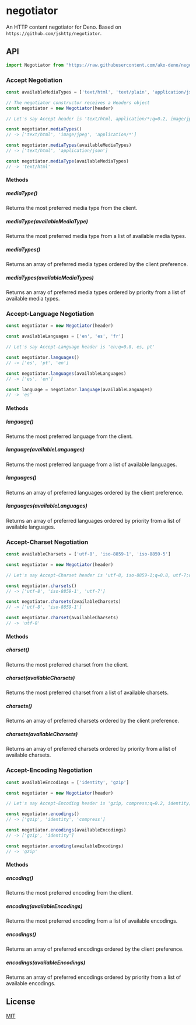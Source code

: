 # negotiator

An HTTP content negotiator for Deno. Based on `https://github.com/jshttp/negotiator`.

## API

```TypeScript
import Negotiator from "https://raw.githubusercontent.com/ako-deno/negotiator/master/mod.ts";
```

### Accept Negotiation

```TypeScript
const availableMediaTypes = ['text/html', 'text/plain', 'application/json'];

// The negotiator constructor receives a Headers object
const negotiator = new Negotiator(header)

// Let's say Accept header is 'text/html, application/*;q=0.2, image/jpeg;q=0.8'

const negotiator.mediaTypes()
// -> ['text/html', 'image/jpeg', 'application/*']

const negotiator.mediaTypes(availableMediaTypes)
// -> ['text/html', 'application/json']

const negotiator.mediaType(availableMediaTypes)
// -> 'text/html'
```

#### Methods

##### mediaType()

Returns the most preferred media type from the client.

##### mediaType(availableMediaType)

Returns the most preferred media type from a list of available media types.

##### mediaTypes()

Returns an array of preferred media types ordered by the client preference.

##### mediaTypes(availableMediaTypes)

Returns an array of preferred media types ordered by priority from a list of
available media types.

### Accept-Language Negotiation

```TypeScript
const negotiator = new Negotiator(header)

const availableLanguages = ['en', 'es', 'fr']

// Let's say Accept-Language header is 'en;q=0.8, es, pt'

const negotiator.languages()
// -> ['es', 'pt', 'en']

const negotiator.languages(availableLanguages)
// -> ['es', 'en']

const language = negotiator.language(availableLanguages)
// -> 'es'
```

#### Methods

##### language()

Returns the most preferred language from the client.

##### language(availableLanguages)

Returns the most preferred language from a list of available languages.

##### languages()

Returns an array of preferred languages ordered by the client preference.

##### languages(availableLanguages)

Returns an array of preferred languages ordered by priority from a list of
available languages.

### Accept-Charset Negotiation

```TypeScript
const availableCharsets = ['utf-8', 'iso-8859-1', 'iso-8859-5']

const negotiator = new Negotiator(header)

// Let's say Accept-Charset header is 'utf-8, iso-8859-1;q=0.8, utf-7;q=0.2'

const negotiator.charsets()
// -> ['utf-8', 'iso-8859-1', 'utf-7']

const negotiator.charsets(availableCharsets)
// -> ['utf-8', 'iso-8859-1']

const negotiator.charset(availableCharsets)
// -> 'utf-8'
```

#### Methods

##### charset()

Returns the most preferred charset from the client.

##### charset(availableCharsets)

Returns the most preferred charset from a list of available charsets.

##### charsets()

Returns an array of preferred charsets ordered by the client preference.

##### charsets(availableCharsets)

Returns an array of preferred charsets ordered by priority from a list of
available charsets.

### Accept-Encoding Negotiation

```TypeScript
const availableEncodings = ['identity', 'gzip']

const negotiator = new Negotiator(header)

// Let's say Accept-Encoding header is 'gzip, compress;q=0.2, identity;q=0.5'

const negotiator.encodings()
// -> ['gzip', 'identity', 'compress']

const negotiator.encodings(availableEncodings)
// -> ['gzip', 'identity']

const negotiator.encoding(availableEncodings)
// -> 'gzip'
```

#### Methods

##### encoding()

Returns the most preferred encoding from the client.

##### encoding(availableEncodings)

Returns the most preferred encoding from a list of available encodings.

##### encodings()

Returns an array of preferred encodings ordered by the client preference.

##### encodings(availableEncodings)

Returns an array of preferred encodings ordered by priority from a list of
available encodings.

## License

[MIT](LICENSE)
